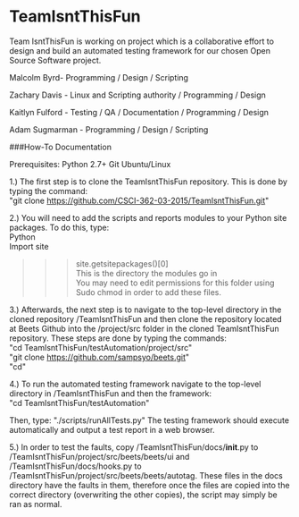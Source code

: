 # TeamIsntThisFun

Team IsntThisFun is working on project which is a collaborative effort to design and build an automated testing framework for our chosen Open Source Software project.

Malcolm Byrd- Programming / Design / Scripting

Zachary Davis - Linux and Scripting authority / Programming / Design

Kaitlyn Fulford - Testing / QA / Documentation / Programming / Design

Adam Sugmarman - Programming / Design / Scripting


###How-To Documentation

Prerequisites: Python 2.7+
               Git
               Ubuntu/Linux

1.) The first step is to clone the TeamIsntThisFun repository. This is done by typing the command:  
   "git clone https://github.com/CSCI-362-03-2015/TeamIsntThisFun.git"
  
2.) You will need to add the scripts and reports modules to your Python site packages. To do this, type:   
Python  
Import site  
>>>site.getsitepackages()[0]  
>>>This is the directory the modules go in   
You may need to edit permissions for this folder using Sudo chmod in order to add these files.
  
3.) Afterwards, the next step is to navigate to the top-level directory in the cloned repository /TeamIsntThisFun and then clone the repository located at Beets Github into the /project/src folder in the cloned TeamIsntThisFun repository. These steps are done by typing the commands:  
"cd TeamIsntThisFun/testAutomation/project/src"  
"git clone https://github.com/sampsyo/beets.git"  
"cd"  

4.) To run the automated testing framework navigate to the top-level directory in /TeamIsntThisFun and then the framework:   
"cd TeamIsntThisFun/testAutomation"

Then, type: "./scripts/runAllTests.py"
The testing framework should execute automatically and output a test report in a web browser.

5.) In order to test the faults, copy /TeamIsntThisFun/docs/__init__.py to /TeamIsntThisFun/project/src/beets/beets/ui and /TeamIsntThisFun/docs/hooks.py to /TeamIsntThisFun/project/src/beets/beets/autotag. These files in the docs directory have the faults in them, therefore once the files are copied into the correct directory (overwriting the other copies), the script may simply be ran as normal.
